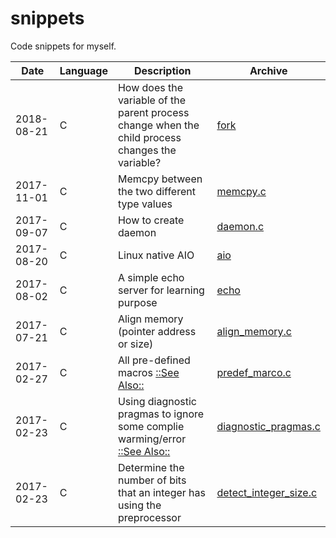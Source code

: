 # snippets
Code snippets for myself.

| Date       | Language | Description                                                                                                                              | Archive                                          |
| ----       | ----     | ----                                                                                                                                     | ----                                             |
| 2018-08-21 | C        | How does the variable of the parent process change when the child process changes the variable?                                          | [fork](C/fork)                                   |
| 2017-11-01 | C        | Memcpy between the two different type values                                                                                             | [memcpy.c](C/memcpy.c)                           |
| 2017-09-07 | C        | How to create daemon                                                                                                                     | [daemon.c](C/daemon.c)                           |
| 2017-08-20 | C        | Linux native AIO                                                                                                                         | [aio](C/aio)                                     |
| 2017-08-02 | C        | A simple echo server for learning purpose                                                                                                | [echo](C/echo)                                   |
| 2017-07-21 | C        | Align memory (pointer address or size)                                                                                                   | [align_memory.c](C/align_memory.c)               |
| 2017-02-27 | C        | All pre-defined macros [::See Also::](https://sourceforge.net/p/predef/wiki/Home/)                                                       | [predef_marco.c](C/predef_macro.c)               |
| 2017-02-23 | C        | Using diagnostic pragmas to ignore some complie warming/error [::See Also::](https://gcc.gnu.org/onlinedocs/gcc/Diagnostic-Pragmas.html) | [diagnostic_pragmas.c](C/diagnostic_pragmas.c)   |
| 2017-02-23 | C        | Determine the number of bits that an integer has using the preprocessor                                                                  | [detect_integer_size.c](C/detect_integer_size.c) |
